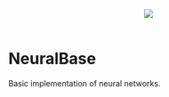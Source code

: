 <div align="center">
  <img src="https://www.tensorflow.org/images/tf_logo_transp.png"><br><br>
</div>

# NeuralBase
Basic implementation of neural networks.

